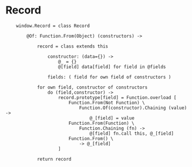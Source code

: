 # Record

		
		window.Record = class Record
		
			@Of: Function.From(Object) (constructors) -> 
			
				record = class extends this
				
					constructor: (data={}) ->
						@_ = {}
						@[field] data[field] for field in @fields
						
					fields: ( field for own field of constructors )
				
				for own field, constructor of constructors
					do (field,constructor) ->
						record.prototype[field] = Function.overload [
							Function.From(Not Function) \
								Function.Of(constructor).Chaining (value) ->
									@_[field] = value
							Function.From(Function) \
								Function.Chaining (fn) ->
									@[field] fn.call this, @_[field]
							Function.From() \
								-> @_[field]
						]
				
				return record
					
